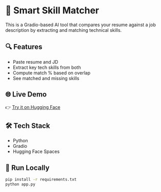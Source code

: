 # 🧠 Smart Skill Matcher

This is a Gradio-based AI tool that compares your resume against a job description by extracting and matching technical skills.

## 🔍 Features
- Paste resume and JD
- Extract key tech skills from both
- Compute match % based on overlap
- See matched and missing skills

## 🌐 Live Demo
👉 [Try it on Hugging Face](https://huggingface.co/spaces/Parv05/SmartSkillMatcherApp)

## 🛠 Tech Stack
- Python
- Gradio
- Hugging Face Spaces

## 🚀 Run Locally
```bash
pip install -r requirements.txt
python app.py
